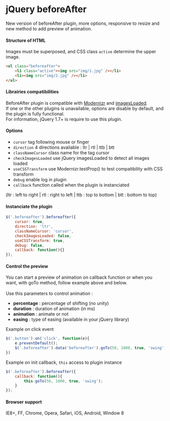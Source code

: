 # jQuery beforeAfter

New version of beforeAfter plugin, more options, responsive to resize and new method to add preview of animation.<br />

#### Structure of HTML

Images must be superposed, and CSS class `active` determine the upper image.
```html
<ul class="beforeafter">
    <li class="active"><img src="img/1.jpg" /></li>
    <li><img src="img/2.jpg" /></li>
</ul>
```

#### Librairies compatibilities

BeforeAfter plugin is compatible with <a href="https://github.com/Modernizr/Modernizr" title="Modernizr" target="_blank">Modernizr</a> and <a href="https://github.com/desandro/imagesloaded" title="imagesLoaded" target="_blank">imagesLoaded</a>.<br />If one or the other plugins is unavailable, options are disable by default, and the plugin is fully functional.<br />For information, jQuery 1.7+ is require to use this plugin.


#### Options

* `cursor` <span> tag following mouse or finger
* `direction` 4 directions available : ltr | rtl | ttb | btt
* `classNameCursor` class name for the tag cursor
* `checkImagesLoaded` use jQuery imagesLoaded to detect all images loaded
* `useCSSTransform` use Modernizr.testProp() to test compatibility with CSS transform
* `debug` enable log in plugin
* `callback` function called when the plugin is instanciated

(ltr : left to right | rtl : right to left | ttb : top to bottom | btt : bottom to top)


#### Instanciate the plugin

```javascript
$('.beforeafter').beforeafter({
    cursor: true,
    direction: 'ltr',
    classNameCursor: 'cursor',
    checkImagesLoaded: false,
    useCSSTransform: true,
    debug: false,
    callback: function(){}
});
```

#### Control the preview

You can start a preview of animation on callback function or when you want, with goTo method, follow example above and below.<br /><br />Use this parameters to control animation :

* **percentage** : percentage of shifting (no unity)
* **duration** : duration of animation (in ms)
* **animation** : animate or not
* **easing** : type of easing (available in your jQuery library)

Example on click event
```javascript
$('.button').on('click', function(e){
    e.preventDefault();
    $('.beforeafter').data('beforeafter').goTo(50, 1000, true, 'swing');
})
```

Example on init callback, `this` access to plugin instance
```javascript
$('.beforeafter').beforeafter({
    callback: function(){
        this.goTo(50, 1000, true, 'swing');
    }
});
```

#### Browser support

IE8+, FF, Chrome, Opera, Safari, iOS, Android, Window 8
